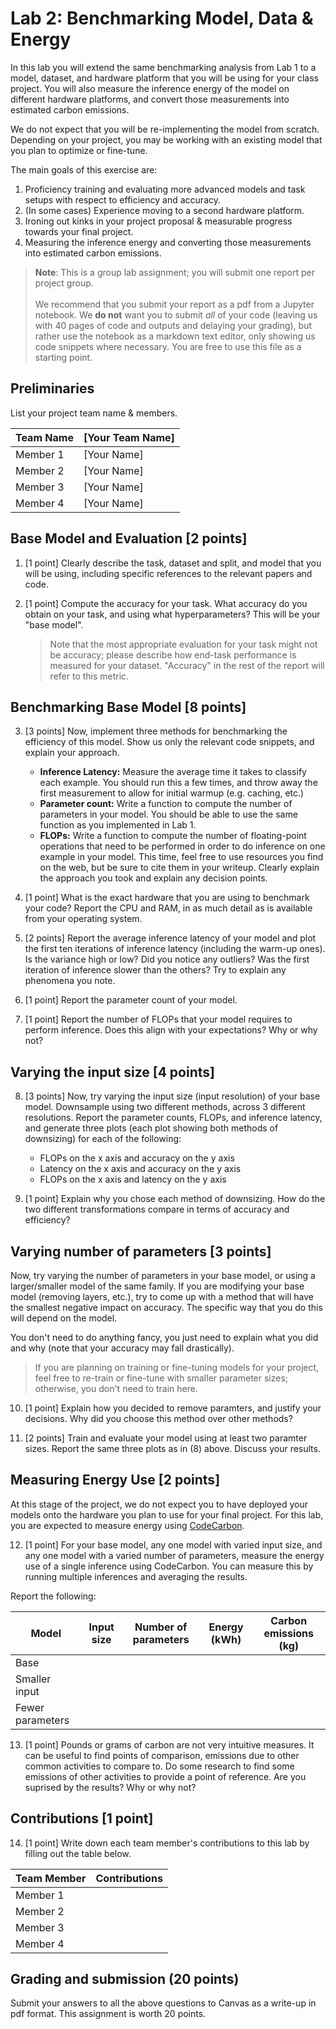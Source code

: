 Lab 2: Benchmarking Model, Data & Energy
===
In this lab you will extend the same benchmarking analysis from Lab 1 to a model, dataset, and hardware platform that you will be using for your class project. You will also measure the inference energy of the model on different hardware platforms, and convert those measurements into estimated carbon emissions.


We do not expect that you will be re-implementing the model from scratch. Depending on your project, you may be working with an existing model that you plan to optimize or fine-tune.


The main goals of this exercise are: 
 1. Proficiency training and evaluating more advanced models and task setups with respect to efficiency and accuracy.
 2. (In some cases) Experience moving to a second hardware platform.
 3. Ironing out kinks in your project proposal & measurable progress towards your final project.
 4. Measuring the inference energy and converting those measurements into estimated carbon emissions.


> **Note**: This is a group lab assignment; you will submit one report per project group. 
<br><br> 
We recommend that you submit your report as a pdf from a Jupyter notebook. We **do not** want you to submit _all_ of your code (leaving us with 40 pages of code and outputs and delaying your grading), but rather use the notebook as a markdown text editor, only showing us code snippets where necessary. You are free to use this file as a starting point.

Preliminaries
----

List your project team name & members.

| Team Name | [Your Team Name] |
|-----------|------------------|
| Member 1  | [Your Name]      |
| Member 2  | [Your Name]      |
| Member 3  | [Your Name]      |
| Member 4  | [Your Name]      |


Base Model and Evaluation [2 points]
----

1. [1 point] Clearly describe the task, dataset and split, and model that you will be using, including specific references to the relevant papers and code.

1. [1 point] Compute the accuracy for your task. What accuracy do you obtain on your task, and using what hyperparameters? This will be your "base model". 

    > Note that the most appropriate evaluation for your task might not be accuracy; please describe how end-task performance is measured for your dataset. "Accuracy" in the rest of the report will refer to this metric.



Benchmarking Base Model [8 points]
----

3. [3 points] Now, implement three methods for benchmarking the efficiency of this model. Show us only the relevant code snippets, and explain your approach.
    - **Inference Latency:** Measure the average time it takes to classify each example. You should run this a few times, and throw away the first measurement to allow for initial warmup (e.g. caching, etc.) 
    - **Parameter count:** Write a function to compute the number of parameters in your model. You should be able to use the same function as you implemented in Lab 1.
    - **FLOPs:** Write a function to compute the number of floating-point operations that need to be performed in order to do inference on one example in your model. This time, feel free to use resources you find on the web, but be sure to cite them in your writeup. Clearly explain the approach you took and explain any decision points.

4. [1 point] What is the exact hardware that you are using to benchmark your code? Report the CPU and RAM, in as much detail as is available from your operating system.

5. [2 points] Report the average inference latency of your model and plot the first ten iterations of inference latency (including the warm-up ones). Is the variance high or low? Did you notice any outliers? Was the first iteration of inference slower than the others? Try to explain any phenomena you note.

6. [1 point] Report the parameter count of your model.

7. [1 point] Report the number of FLOPs that your model requires to perform inference. Does this align with your expectations? Why or why not?

Varying the input size [4 points]
----

8. [3 points] Now, try varying the input size (input resolution) of your base model. Downsample using two different methods, across 3 different resolutions. Report the parameter counts, FLOPs, and inference latency, and generate three plots (each plot showing both methods of downsizing) for each of the following:

    - FLOPs on the x axis and accuracy on the y axis
    - Latency on the x axis and accuracy on the y axis
    - FLOPs on the x axis and latency on the y axis

9. [1 point] Explain why you chose each method of downsizing. How do the two different transformations compare in terms of accuracy and efficiency?

Varying number of parameters [3 points]
----

Now, try varying the number of parameters in your base model, or using a larger/smaller model of the same family. If you are modifying your base model (removing layers, etc.), try to come up with a method that will have the smallest negative impact on accuracy. The specific way that you do this will depend on the model. 

You don't need to do anything fancy, you just need to explain what you did and why (note that your accuracy may fall drastically).

> If you are planning on training or fine-tuning models for your project, feel free to re-train or fine-tune with smaller parameter sizes; otherwise, you don't need to train here.

10. [1 point] Explain how you decided to remove paramters, and justify your decisions. Why did you choose this method over other methods?

11. [2 points] Train and evaluate your model using at least two paramter sizes. Report the same three plots as in (8) above. Discuss your results.

Measuring Energy Use [2 points]
----

At this stage of the project, we do not expect you to have deployed your models onto the hardware you plan to use for your final project. For this lab, you are expected to measure energy using [CodeCarbon](https://github.com/mlco2/codecarbon). 
   
12. [1 point] For your base model, any one model with varied input size, and any one model with a varied number of parameters, measure the energy use of a single inference using CodeCarbon. You can measure this by running multiple inferences and averaging the results.


Report the following:

| Model | Input size | Number of parameters | Energy (kWh) | Carbon emissions (kg) |
|-------|------------|----------------------|--------------|-----------------------|
| Base  |            |                      |              |                       |
| Smaller input  |            |                      |              |                       |
|  Fewer parameters     |            |                      |              |                       |


13. [1 point] Pounds or grams of carbon are not very intuitive measures. It can be useful to find points of comparison, emissions due to other common activities to compare to. Do some research to find some emissions of other activities to provide a point of reference. Are you suprised by the results? Why or why not?


Contributions [1 point]
----

14. [1 point] Write down each team member's contributions to this lab by filling out the table below.

| Team Member | Contributions |
|-------------|---------------|
| Member 1    |               |
| Member 2    |               |
| Member 3    |               |
| Member 4    |               |


Grading and submission (20 points)
----
Submit your answers to all the above questions to Canvas as a write-up in pdf format. This assignment is worth 20 points. 


